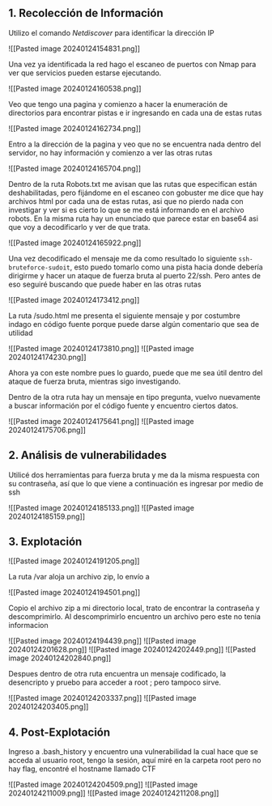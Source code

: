 ## 1. Recolección de Información

Utilizo el comando *Netdiscover*  para identificar la dirección IP

![[Pasted image 20240124154831.png]]

Una vez ya identificada la red hago el escaneo de puertos con Nmap para ver que servicios pueden estarse ejecutando.  

![[Pasted image 20240124160538.png]]

Veo que tengo una pagina y comienzo a hacer la enumeración de directorios para encontrar pistas e ir ingresando en cada una de estas rutas

![[Pasted image 20240124162734.png]]

Entro a la dirección de la pagina y veo que no se encuentra nada dentro del servidor, no hay información y comienzo a ver las otras rutas

![[Pasted image 20240124165704.png]]

Dentro de la ruta Robots.txt me avisan que las rutas que especifican están deshabilitadas, pero fijándome en el escaneo con gobuster me dice que hay archivos html por cada una de estas rutas, asi que no pierdo nada con investigar y ver si es cierto lo que se me está informando en el archivo robots. En la misma ruta hay un enunciado que parece estar en base64 asi que voy a decodificarlo y ver de que trata.

![[Pasted image 20240124165922.png]]

Una vez decodificado el mensaje me da como resultado lo siguiente `ssh-bruteforce-sudoit`, esto puedo tomarlo como una pista hacia donde debería dirigirme y hacer un ataque de fuerza bruta al puerto 22/ssh. Pero antes de eso seguiré buscando que puede haber en las otras rutas

![[Pasted image 20240124173412.png]]

La ruta /sudo.html me presenta el siguiente mensaje y por costumbre indago en código fuente porque puede darse algún comentario que sea de utilidad

![[Pasted image 20240124173810.png]]
![[Pasted image 20240124174230.png]]

Ahora ya con este nombre pues lo guardo, puede que me sea útil dentro del ataque de fuerza bruta, mientras sigo investigando.

Dentro de la otra ruta hay un mensaje en tipo pregunta, vuelvo nuevamente a buscar información por el código fuente y encuentro ciertos datos.

![[Pasted image 20240124175641.png]]
![[Pasted image 20240124175706.png]]
## 2. Análisis de vulnerabilidades

Utilicé dos herramientas para fuerza bruta y me da la misma respuesta con su contraseña, así que lo que viene a continuación es ingresar por medio de ssh  

![[Pasted image 20240124185133.png]]
![[Pasted image 20240124185159.png]]
## 3. Explotación

![[Pasted image 20240124191205.png]]

La ruta /var aloja un archivo zip, lo envío a 

![[Pasted image 20240124194501.png]]

Copio el archivo zip a mi directorio local, trato de encontrar la contraseña y descomprimirlo. Al descomprimirlo encuentro un archivo pero este no tenia informacion

![[Pasted image 20240124194439.png]]
![[Pasted image 20240124201628.png]]
![[Pasted image 20240124202449.png]]
![[Pasted image 20240124202840.png]]

Despues dentro de otra ruta encuentra un mensaje codificado, la desencripto y pruebo para acceder a root ; pero tampoco sirve.

![[Pasted image 20240124203337.png]]
![[Pasted image 20240124203405.png]]

## 4. Post-Explotación

Ingreso a .bash_history y encuentro una vulnerabilidad la cual hace que se acceda al usuario root, tengo la sesión, aquí miré en la carpeta root pero no hay flag, encontré el hostname llamado CTF

![[Pasted image 20240124204509.png]]
![[Pasted image 20240124211009.png]]
![[Pasted image 20240124211208.png]]
